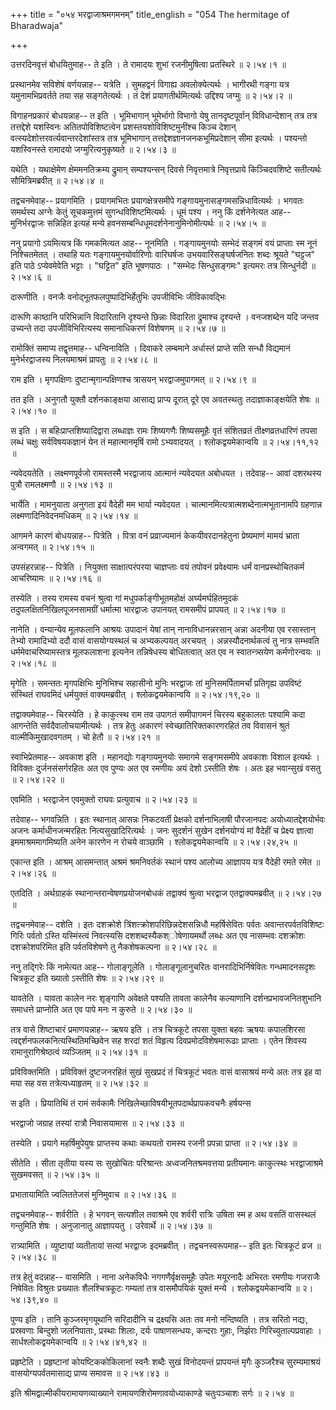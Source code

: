 +++
title = "०५४ भरद्वाजाश्रमगमनम्"
title_english = "054 The hermitage of Bharadwaja"

+++


उत्तरदिनवृत्तं बोधयितुमाह-- ते इति । ते रामादयः शुभां रजनीमुषित्वा
प्रतस्थिरे  ॥  २।५४।१  ॥   

  

प्रस्थानमेव सविशेषं वर्णयन्नाह-- यत्रेति । सुमहद्वनं विगाह्य
अवलोक्येत्यर्थः । भागीरथी गङ्गा यत्र यमुनामभिप्रवर्तते तया सह
सङ्गतेत्यर्थः । तं देशं प्रयागतीर्थमित्यर्थः उद्दिश्य जग्मुः  ॥  २।५४।२
 ॥   

  

विगाहनप्रकारं बोधयन्नाह-- त इति । भूमिभागान् भूमेर्भागो विभागो येषु
तानदृष्टपूर्वान् विविधान्देशान् तत्र तत्र तत्तद्देशे यशस्विनः
अतितपोविशिष्टत्वेन प्रशस्तयशोविशिष्टमुनींश्च किञ्च देशान्
वत्स्यदेशोत्तरवर्त्यवान्तरदेशांस्तत्र तत्र भूमिभागान्
तत्तद्देशज्ञानजनकभूमिप्रदेशान् सीमा इत्यर्थः । पश्यन्तो यशस्विनस्ते
रामादयो जग्मुरित्यनुकृष्यते  ॥  २।५४।३  ॥   

  

यथेति । यथाक्षेमेण क्षेममनतिक्रम्य द्रुमान् सम्पश्यन्सन् दिवसे
निवृत्तमात्रे निवृत्तप्राये किञ्चिदवशिष्टे सतीत्यर्थः सौमित्रिमब्रवीत्
 ॥  २।५४।४  ॥   

  

तद्वचनमेवाह-- प्रयागमिति । प्रयागमभितः प्रयागक्षेत्रसमीपे
गङ्गायमुनासङ्गमसन्निधावित्यर्थः । भगवतः समर्थस्य अग्नेः केतुं
सूचकमुत्तमं सुगन्धविशिष्टमित्यर्थः । धूमं पश्य । ननु किं दर्शनेनेत्यत
आह-- मुनिर्भरद्वाजः सन्निहित इत्यहं मन्ये
हवनसम्बन्धिधूमदर्शनेनानुमिनोमीत्यर्थः  ॥  २।५४।५  ॥   

  

ननु प्रयागो ऽयमित्यत्र किं गमकमित्यत आह-- नूनमिति । गङ्गायमुनयोः सम्भेदं
सङ्गमं वयं प्राप्ताः स्म नूनं निश्चितमेतत् । तथाहि यतः
गङ्गायमुनयोर्वारिणोः वारिघर्षजः उभयवारिसङ्घर्षजनितः शब्दः श्रूयते
"घट्टज" इति पाठे ऽप्येवमेवेति भट्टाः । "घट्टित" इति भूषणपाठः । "सम्भेदः
सिन्धुसङ्गमः" इत्यमरः तत्र सिन्धुर्नदी  ॥  २।५४।६  ॥   

  

दारूणीति । वनजैः वनोद्भूतफलपुष्पादिभिर्हेतुभिः उपजीविभिः जीविकावद्भिः  

दारूणि काष्ठानि परिभिन्नानि विदारितानि दृश्यन्ते छिन्नाः विदारिता
द्रुमाश्च दृश्यन्ते । वनजशब्देन यदि जन्तव उच्यन्ते तदा उपजीविभिरित्यस्य
समानाधिकरणं विशेषणम्  ॥  २।५४।७  ॥   

  

रामोक्तिं समाप्य तद्वृत्तमाह-- धन्विनाविति । दिवाकरे लम्बमाने अर्धास्तं
प्राप्ते सति सन्धौ विद्यमानं मुनेर्भरद्वाजस्य निलयमाश्रमं प्रापतुः  ॥ 
२।५४।८  ॥   

  

राम इति । मृगपक्षिणः दुष्टान्मृगान्पक्षिणश्च त्रासयन् भरद्वाजमुपागमत्  ॥ 
२।५४।९  ॥   

  

तत इति । अनुगतौ युक्तौ दर्शनकाङ्क्षया आसाद्य प्राप्य दूरात् दूरे एव
अवतस्थतुः तदाज्ञाकाङ्क्षयेति शेषः  ॥  २।५४।१०  ॥   

  

स इति । स बहिःप्राप्तशिष्यादिद्वारा लब्धाज्ञः रामः शिष्यगणैः शिष्यसमूहैः
वृतं संशितव्रतं तीक्ष्णव्रतधारिणं तपसा लब्धं चक्षुः सर्वविषयकज्ञानं येन
तं महात्मानमृषिं रामो ऽभ्यवादयत् । श्लोकद्वयमेकान्वयि  ॥  २।५४।११,१२  ॥   

  

न्यवेदयतेति । लक्ष्मणपूर्वजो रामस्तस्मै भरद्वाजाय आत्मानं न्यवेदयत
अबोधयत । तदेवाह-- आवां दशरथस्य पुत्रौ रामलक्ष्मणौ  ॥  २।५४।१३  ॥   

  

भार्येति । मामनुयाता अनुगता इयं वैदेही मम भार्या न्यवेदयत ।
चात्मानमित्यत्रात्मशब्देनात्मभूतानामपि ग्रहणान्न लक्ष्मणादिनिवेदनमधिकम्
 ॥  २।५४।१४  ॥   

  

आगमने कारणं बोधयन्नाह-- पित्रेति । पित्रा वनं प्रव्राज्यमानं
केकयीवरदानहेतुना प्रेष्यमाणं मामयं भ्राता अन्वगमत्  ॥  २।५४।१५  ॥   

  

उपसंहरन्नाह-- पित्रेति । नियुक्ता साक्षात्परंपरया चाज्ञप्ताः वयं तपोवनं
प्रवेक्ष्यामः धर्मं वानप्रस्थोचितकर्म आचरिष्यामः  ॥  २।५४।१६  ॥   

  

तस्येति । तस्य रामस्य वचनं श्रुत्वा गां मधुपर्काङ्गीभूतमहोक्षं
अर्घ्यमर्घहितमुदकं तदुपलक्षितनिखिलपूजनसामग्रीं धर्मात्मा भारद्वाजः
उपानयत् रामसमीपं प्रापयत्  ॥  २।५४।१७  ॥   

  

नानेति । वन्यान्येव मूलफलानि आश्रयः उपादानं येषां तान् नानाविधानन्नरसान्
अन्ना अदनीया एव रसास्तान् तेभ्यो रामादिभ्यो ददौ वासं वासयोग्यस्थलं च
अभ्यकल्पयत् अरचयत् । अन्नस्यौदनार्थकत्वं तु नात्र सम्भवति
धर्ममेवाचरिष्यामस्तत्र मूलफलाशना इत्यनेन तन्निषेधस्य बोधितत्वात् अत एव न
स्वातन्त्र्सयेण कर्मणोरन्वयः  ॥  २।५४।१८  ॥   

  

मृगेति । समन्ततः मृगपक्षिभिः मुनिभिश्च सहासीनो मुनिः भरद्वाजः तां
मुनिसमर्पितामर्चां प्रतिगृह्य उपविष्टं संस्थितं राघवमिदं धर्मयुक्तं
वाक्यमब्रवीत् । श्लोकद्वयमेकान्वयि  ॥  २।५४।१९,२०  ॥   

  

तद्वाक्यमेवाह-- चिरस्येति । हे काकुत्स्थ राम तव उपागतं समीपागमनं चिरस्य
बहुकालतः पश्यामि कदा आगन्तेति सर्वदैवालोचयामीत्यर्थः । तत्र हेतुः अकारणं
स्वेच्छातिरिक्तकारणरहितं तव विवासनं श्रुतं वाल्मीकिमुखादवगतम् । चो हेतौ
 ॥  २।५४।२१  ॥   

  

स्वाभिप्रेतमाह-- अवकाश इति । महानद्योः गङ्गायमुनयोः समागमे सङ्गमसमीपे
अवकाशः विशाल इत्यर्थः । विविक्तः दुर्जनसंसर्गरहितः अत एव पुण्यः अत एव
रमणीयः अयं देशो ऽस्तीति शेषः । अतः इह भवान्सुखं वसतु  ॥  २।५४।२२  ॥   

  

एवमिति । भरद्वाजेन एवमुक्तो राघवः प्रत्युवाच  ॥  २।५४।२३  ॥   

  

तदेवाह-- भगवन्निति । इतः स्थानात् आसन्नः निकटवर्ती प्रेक्षको
दर्शनाभिलाषी पौरजानपदः अयोध्यातद्देशयोर्भवः अजनः कर्माधीनजन्मरहितः
नित्यसुखादिरित्यर्थः । जनः सुदर्शनं सुखेन दर्शनयोग्यं मां वैदेहीं च
प्रेक्ष्य ज्ञात्वा इममाश्रममागमिष्यति अनेन कारणेन न रोचये वाञ्छामि ।
श्लोकद्वयमेकान्वयि  ॥  २।५४।२४,२५  ॥   

  

एकान्त इति । आश्रम् आसमन्तात् अश्रमं श्रमनिवर्तकं स्थानं पश्य आलोच्य
आज्ञापय यत्र वैदेही रमते रमेत  ॥  २।५४।२६  ॥   

  

एतदिति । अर्थग्राहकं स्थानान्तरान्वेषणप्रयोजनबोधकं तद्वाक्यं श्रुत्वा
भरद्वाज एतद्वाक्यमब्रवीत्  ॥  २।५४।२७  ॥   

  

तद्वचनमेवाह-- दशेति । इतः दशक्रोशे त्रिंशत्क्रोशपरिछिन्नदेशसन्निधौ
महर्षिसेवितः पर्वतः अवान्तरपर्वतविशिष्टः गिरिः पर्वतो ऽस्ति यस्मिंस्त्वं
निवत्स्यसि दशशब्दस्यैकश्ोषेणायमर्थो लब्धः अत एव नासम्भवः दशक्रोशः
दशक्रोशपरिमित इति पर्वतविशेषणे तु नैकशेषकल्पना  ॥  २।५४।२८  ॥   

  

ननु तद्गिरेः किं नामेत्यत आह-- गोलाङ्गूलेति । गोलाङ्गूलानुचरितः
वानरादिभिर्निषेवितः गन्धमादनसदृशः चित्रकूट इति ख्यातो ऽस्तीति शेषः  ॥ 
२।५४।२९  ॥   

  

यावतेति । यावता कालेन नरः शृङ्गाणि अवेक्षते पश्यति तावता कालेनैव
कल्याणानि दर्शनप्रभावजनितशुभानि समाधत्ते प्राप्नोति अत एव पापे मनः न
कुरुते  ॥  २।५४।३०  ॥   

  

तत्र वासे शिष्टाचारं प्रमाणयन्नाह-- ऋषय इति । तत्र चित्रकूटे तपसा युक्ता
बहवः ऋषयः कपालशिरसा त्वद्दर्शनफलकनित्यस्थितिमच्छिवेन सह शरदां शतं
विहृत्य दिवप्रमोदविशेषमारूढाः प्राप्ताः । एतेन शिवस्य
रामानुरागिश्रेष्ठत्वं व्यञ्जितम्  ॥  २।५४।३१  ॥   

  

प्रविविक्तमिति । प्रविविक्तं दुष्टजनरहितं सुखं सुखप्रदं तं चित्रकूटं
भवतः वासं वासाश्रयं मन्ये अतः तत्र इह वा मया सह वस तत्रेत्यध्याहृतम्  ॥ 
२।५४।३२  ॥   

  

स इति । प्रियातिथिं तं रामं सर्वकामैः
निखिलेच्छाविषयीभूतपदार्थप्रापकवचनैः हर्षयन्स  

भरद्वाजो जग्राह तस्यां रात्रौ निवासयामास  ॥  २।५४।३३  ॥   

  

तस्येति । प्रयागे महर्षिमुपेयुषः प्राप्तस्य कथाः कथयतो रामस्य रजनी
प्रपन्ना प्राप्ता  ॥  २।५४।३४  ॥   

  

सीतेति । सीता तृतीया यस्य सः सुखोचितः परिश्रान्तः अध्वजनितश्रमवत्तया
प्रतीयमानः काकुत्स्थः भरद्वाजाश्रमे सुखमवसत्  ॥  २।५४।३५  ॥   

  

प्रभातायामिति ज्वलिततेजसं मुनिमुवाच  ॥  २।५४।३६  ॥   

  

तद्वचनमेवाह-- शर्वरीति । हे भगवन् सत्यशील तवाश्रमे एव शर्वरी रात्रिः
उषिता स्म ह अथ वसतिं वासस्थलं गन्तुमिति शेषः । अनुजानातु आज्ञापयतु ।
उरेवार्थे  ॥  २।५४।३७  ॥   

  

रात्र्यामिति । व्युष्टायां व्यतीतायां सत्यां भरद्वाजः इदमब्रवीत् ।
तद्वचनस्वरूपमाह-- इति इतः चित्रकूटं व्रज  ॥  २।५४।३८  ॥   

  

तत्र हेतुं वदन्नाह-- वासमिति । नाना अनेकविधैः नगगणैर्वृक्षसमूहैः उपेतः
मयूरनादैः अभिरतः रमणीयः गजराजैः निषेवितः विश्रुतः प्रख्यातः
शैलश्चित्रकूटः गम्यतां तत्र वासमौपयिकं युक्तं मन्ये । श्लोकद्वयमेकान्वयि
 ॥  २।५४।३९,४०  ॥   

  

पुण्य इति । तानि कुञ्जरमृगयूथानि सरिदादीनि च द्रक्ष्यसि अतः तव मनो
नन्दिष्यति । तत्र सरितो नद्यः, प्रस्रवणाः बिन्दुशो जलनिपाताः, प्रस्थाः
शिलाः, दर्यः पाषाणसन्धयः, कन्दराः गुहाः, निर्झराः गिरिच्युताल्पप्रवाहाः
। सार्धश्लोकद्वयमेकान्वयि  ॥  २।५४।४१,४२  ॥   

  

प्रहृष्टेति । प्रहृष्टानां कोयष्टिककोकिलानां स्वनैः शब्दैः सुखं
विनोदयन्तं प्रापयन्तं मृगैः कुञ्जरैश्च सुरम्यमाश्रयं
वासयोग्यपर्वतमासाद्य प्राप्य समावस  ॥  २।५४।४३  ॥   

  

इति श्रीमद्वाल्मीकीयरामायणव्याख्याने रामायणशिरोमणावयोध्याकाण्डे
चतुःपञ्चाशः सर्गः  ॥  २।५४  ॥   

  

  



